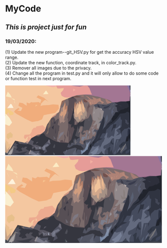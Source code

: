 # MyCode
## *This is project just for fun*

### **19/03/2020:**  
(1) Update the new program--git_HSV.py for get the accuracy HSV value range.  
(2) Update the new function, coordinate track, in color_track.py.  
(3) Remover all images due to the privacy.  
(4) Change all the program in test.py and it will only allow to do some code or function test in next program.  

<img src ="./test.png" width="80%" height="80%" aligh="middle" alt="19/03/2020" >![Figure 1](./test.png)